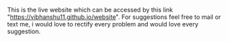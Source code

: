 This is the live website which can be accessed by this link "https://vibhanshu11.github.io/website". For suggestions feel free to mail or text me, i would love to rectify every problem and would love every suggestion.
